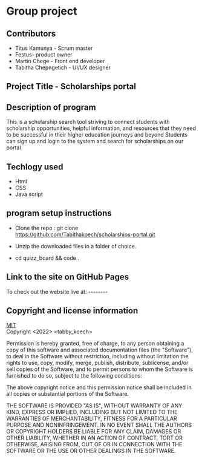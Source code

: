 # Group project
## Contributors
* Titus Kamunya - Scrum master
* Festus- product owner
* Martin Chege - Front end developer
* Tabitha Chepngetich - UI/UX designer
##  Project Title - Scholarships portal
## Description of program
This is  a scholarship search tool striving to connect students with scholarship opportunities, helpful information, and resources that they need to be successful in their higher education journeys and beyond
Students can sign up and login to the system and search for scholarships on our portal

## Techlogy used
* Html
* CSS
* Java script


## program setup instructions
* Clone the repo : git clone https://github.com/Tabithakoech/scholarships-portal.git
* Unzip the downloaded files in a folder of choice.
  
* cd quizz_board && code .
  
## Link to the site on GitHub Pages
To check out the website live at: --------
## Copyright and license information
[MIT](https://opensource.org/licenses/MIT) <br>
Copyright <2022> <tabby_koech>

Permission is hereby granted, free of charge, to any person obtaining a copy of this software and associated documentation files (the "Software"), to deal in the Software without restriction, including without limitation the rights to use, copy, modify, merge, publish, distribute, sublicense, and/or sell copies of the Software, and to permit persons to whom the Software is furnished to do so, subject to the following conditions:

The above copyright notice and this permission notice shall be included in all copies or substantial portions of the Software.

THE SOFTWARE IS PROVIDED "AS IS", WITHOUT WARRANTY OF ANY KIND, EXPRESS OR IMPLIED, INCLUDING BUT NOT LIMITED TO THE WARRANTIES OF MERCHANTABILITY, FITNESS FOR A PARTICULAR PURPOSE AND NONINFRINGEMENT. IN NO EVENT SHALL THE AUTHORS OR COPYRIGHT HOLDERS BE LIABLE FOR ANY CLAIM, DAMAGES OR OTHER LIABILITY, WHETHER IN AN ACTION OF CONTRACT, TORT OR OTHERWISE, ARISING FROM, OUT OF OR IN CONNECTION WITH THE SOFTWARE OR THE USE OR OTHER DEALINGS IN THE SOFTWARE.
